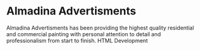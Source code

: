 # Almadina Advertisments
Almadina Advertisments has been providing the highest quality residential and commercial painting with personal attention to detail and professionalism from start to finish. 
HTML Development